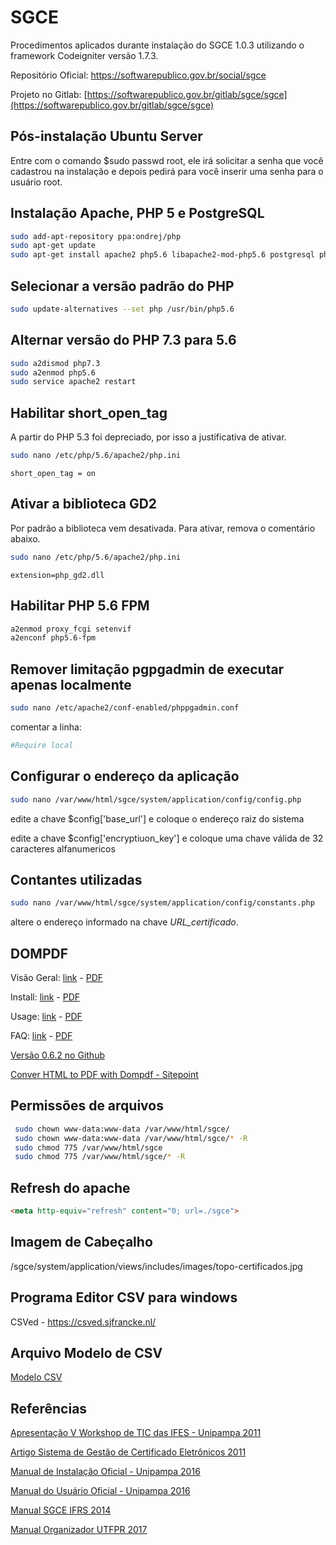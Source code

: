 # SGCE

Procedimentos aplicados durante instalação do SGCE 1.0.3 utilizando o framework Codeigniter versão 1.7.3.

Repositório Oficial: https://softwarepublico.gov.br/social/sgce

Projeto no Gitlab: [https://softwarepublico.gov.br/gitlab/sgce/sgce](https://softwarepublico.gov.br/gitlab/sgce/sgce)

## Pós-instalação Ubuntu Server

Entre com o comando $sudo passwd root, ele irá solicitar a senha que você cadastrou na instalação e depois pedirá para você inserir uma senha para o usuário root.

## Instalação Apache, PHP 5 e PostgreSQL

```bash
sudo add-apt-repository ppa:ondrej/php 
sudo apt-get update 
sudo apt-get install apache2 php5.6 libapache2-mod-php5.6 postgresql php5.6-pgsql phppgadmin php-gettext php5.6-gd php5.6-mcrypt php5.6-intl php5.6-cli php5.6-soap php5.6-curl php5.6-mbstring php5.6-xml php5.6-fpm
```

## Selecionar a versão padrão do PHP

```bash
sudo update-alternatives --set php /usr/bin/php5.6
```

## Alternar versão do PHP 7.3 para 5.6

```bash
sudo a2dismod php7.3
sudo a2enmod php5.6
sudo service apache2 restart
```

## Habilitar short_open_tag

A partir do PHP 5.3 foi depreciado, por isso a justificativa de ativar.

```bash
sudo nano /etc/php/5.6/apache2/php.ini
```

```apacheconf
short_open_tag = on
```

## Ativar a biblioteca GD2

Por padrão a biblioteca vem desativada. Para ativar, remova o comentário abaixo.

```bash
sudo nano /etc/php/5.6/apache2/php.ini
```

```apacheconf
extension=php_gd2.dll 
```

## Habilitar  PHP 5.6 FPM

```bash
a2enmod proxy_fcgi setenvif
a2enconf php5.6-fpm
```

## Remover limitação pgpgadmin de executar apenas localmente

```bash
sudo nano /etc/apache2/conf-enabled/phppgadmin.conf
```

comentar a linha:

```ini
#Require local
```

## Configurar o endereço da aplicação

```bash
sudo nano /var/www/html/sgce/system/application/config/config.php
```

edite a chave $config['base_url'] e coloque o endereço raiz do sistema

edite a chave $config['encryptiuon_key'] e coloque uma chave válida de 32 caracteres alfanumericos

## Contantes utilizadas

```bash
sudo nano /var/www/html/sgce/system/application/config/constants.php
```

altere o endereço informado na chave *URL_certificado*.

## DOMPDF

Visão Geral: [link](http://www.kassas.nl/webshopkeeper/config/dompdf/www/) - [PDF](docs/dompdf_overview.pdf)

Install: [link](http://www.kassas.nl/webshopkeeper/config/dompdf/www/install.php) - [PDF](docs/dompdf_install.pdf)

Usage: [link](http://www.kassas.nl/webshopkeeper/config/dompdf/www/usage.php) - [PDF](docs/dompdf_usage.pdf)

FAQ: [link](http://www.kassas.nl/webshopkeeper/config/dompdf/www/faq.php) - [PDF](docs/dompdf_faq.pdf)

[Versão 0.6.2 no Github](https://github.com/dompdf/dompdf/tree/0.6.2-hotfix)

[Conver HTML to PDF with Dompdf - Sitepoint](https://www.sitepoint.com/convert-html-to-pdf-with-dompdf/)

## Permissões de arquivos

```bash
 sudo chown www-data:www-data /var/www/html/sgce/ 
 sudo chown www-data:www-data /var/www/html/sgce/* -R 
 sudo chmod 775 /var/www/html/sgce 
 sudo chmod 775 /var/www/html/sgce/* -R
```

## Refresh do apache

```html
<meta http-equiv="refresh" content="0; url=./sgce">
```

## Imagem de Cabeçalho

/sgce/system/application/views/includes/images/topo-certificados.jpg

## Programa Editor CSV para windows

CSVed - https://csved.sjfrancke.nl/

## Arquivo Modelo de CSV

[Modelo CSV](modelo_csv.csv)

## Referências

[Apresentação V Workshop de TIC das IFES - Unipampa 2011](docs/Apresentacao-VWTICIFES-2011.pdf)

[Artigo Sistema de Gestão de Certificado Eletrônicos 2011](docs/Artigo-VWTICIFES-2011.pdf)

[Manual de Instalação Oficial - Unipampa 2016](docs/instalacao-sgce.pdf)

[Manual do Usuário Oficial - Unipampa 2016 ](docs/manual-sgce.pdf)

[Manual SGCE IFRS 2014](docs/manual-sgce-ifrs.pdf)

[Manual Organizador UTFPR 2017](docs/sgce_utfpr_organizador.pdf)
